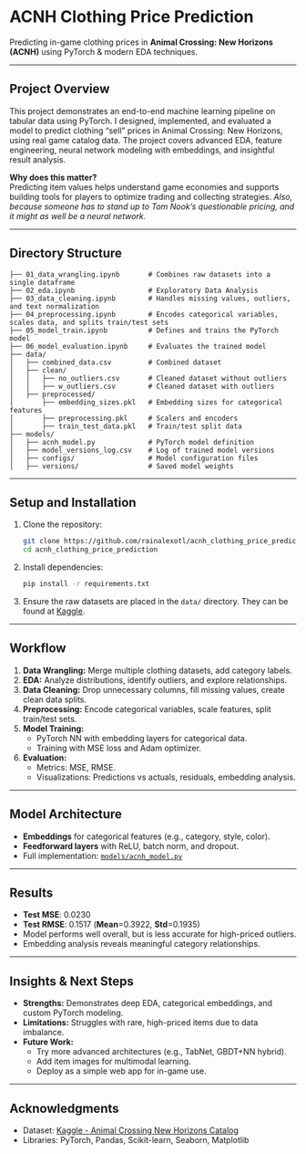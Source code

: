 # ACNH Clothing Price Prediction

Predicting in-game clothing prices in **Animal Crossing: New Horizons (ACNH)** using PyTorch & modern EDA techniques.

---

## Project Overview

This project demonstrates an end-to-end machine learning pipeline on tabular data using PyTorch. I designed, implemented, and evaluated a model to predict clothing “sell” prices in Animal Crossing: New Horizons, using real game catalog data. The project covers advanced EDA, feature engineering, neural network modeling with embeddings, and insightful result analysis.

**Why does this matter?**  
Predicting item values helps understand game economies and supports building tools for players to optimize trading and collecting strategies. 
*Also, because someone has to stand up to Tom Nook’s questionable pricing, and it might as well be a neural network.*

---

## Directory Structure

```
├── 01_data_wrangling.ipynb       # Combines raw datasets into a single dataframe
├── 02_eda.ipynb                  # Exploratory Data Analysis
├── 03_data_cleaning.ipynb        # Handles missing values, outliers, and text normalization
├── 04_preprocessing.ipynb        # Encodes categorical variables, scales data, and splits train/test sets
├── 05_model_train.ipynb          # Defines and trains the PyTorch model
├── 06_model_evaluation.ipynb     # Evaluates the trained model
├── data/
│   ├── combined_data.csv         # Combined dataset
│   ├── clean/
│   │   ├── no_outliers.csv       # Cleaned dataset without outliers
│   │   ├── w_outliers.csv        # Cleaned dataset with outliers
│   ├── preprocessed/
│       ├── embedding_sizes.pkl   # Embedding sizes for categorical features
│       ├── preprocessing.pkl     # Scalers and encoders
│       ├── train_test_data.pkl   # Train/test split data
├── models/
│   ├── acnh_model.py             # PyTorch model definition
│   ├── model_versions_log.csv    # Log of trained model versions
│   ├── configs/                  # Model configuration files
│   ├── versions/                 # Saved model weights
```

---

## Setup and Installation

1. Clone the repository:
   ```bash
   git clone https://github.com/rainalexotl/acnh_clothing_price_prediction.git
   cd acnh_clothing_price_prediction
   ```

2. Install dependencies:
   ```bash
   pip install -r requirements.txt
   ```

3. Ensure the raw datasets are placed in the `data/` directory. They can be found at [Kaggle](https://www.kaggle.com/datasets/jessicali9530/animal-crossing-new-horizons-nookplaza-dataset).

---

## Workflow

1. **Data Wrangling:** Merge multiple clothing datasets, add category labels.
2. **EDA:** Analyze distributions, identify outliers, and explore relationships.
3. **Data Cleaning:** Drop unnecessary columns, fill missing values, create clean data splits.
4. **Preprocessing:** Encode categorical variables, scale features, split train/test sets.
5. **Model Training:** 
    - PyTorch NN with embedding layers for categorical data.
    - Training with MSE loss and Adam optimizer.
6. **Evaluation:** 
    - Metrics: MSE, RMSE.
    - Visualizations: Predictions vs actuals, residuals, embedding analysis.

---

## Model Architecture

- **Embeddings** for categorical features (e.g., category, style, color).
- **Feedforward layers** with ReLU, batch norm, and dropout.
- Full implementation: [`models/acnh_model.py`](models/acnh_model.py)

---

## Results

- **Test MSE**: 0.0230
- **Test RMSE**: 0.1517 (**Mean**=0.3922, **Std**=0.1935)
- Model performs well overall, but is less accurate for high-priced outliers.
- Embedding analysis reveals meaningful category relationships.

---

## Insights & Next Steps

- **Strengths:** Demonstrates deep EDA, categorical embeddings, and custom PyTorch modeling.
- **Limitations:** Struggles with rare, high-priced items due to data imbalance.
- **Future Work:** 
    - Try more advanced architectures (e.g., TabNet, GBDT+NN hybrid).
    - Add item images for multimodal learning.
    - Deploy as a simple web app for in-game use.

---

## Acknowledgments

- Dataset: [Kaggle - Animal Crossing New Horizons Catalog](https://www.kaggle.com/datasets/jessicali9530/animal-crossing-new-horizons-nookplaza-dataset)
- Libraries: PyTorch, Pandas, Scikit-learn, Seaborn, Matplotlib